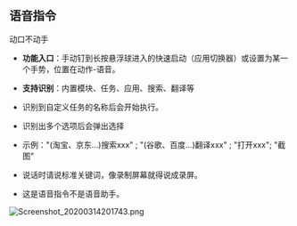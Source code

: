 ## 语音指令
动口不动手

* **功能入口**：手动钉到长按悬浮球进入的快速启动（应用切换器）或设置为某一个手势，位置在动作-语音。
* **支持识别**：内置模块、任务、应用、搜索、翻译等
* 识别到自定义任务的名称后会开始执行。
* 识别出多个选项后会弹出选择
* 示例："(淘宝、京东...)搜索xxx" ; "(谷歌、百度...)翻译xxx" ; "打开xxx"; "截图"

* 说话时请说标准关键词，像录制屏幕就得说成录屏。
* 这是语音指令不是语音助手。

![Screenshot_20200314201743.png](http://ww1.sinaimg.cn/large/6b1dd0a7ly1gctq0l4x4tj20u00ue75o.jpg)